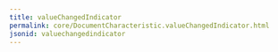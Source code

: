```yaml
---
title: valueChangedIndicator
permalink: core/DocumentCharacteristic.valueChangedIndicator.html
jsonid: valuechangedindicator
---
```

